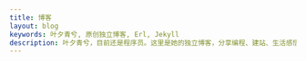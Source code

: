 ```yaml
---
title: 博客
layout: blog
keywords: 叶夕青兮, 原创独立博客, Erl, Jekyll
description: 叶夕青兮，目前还是程序员。这里是她的独立博客，分享编程、建站、生活感悟、读书随笔等。
---
```

